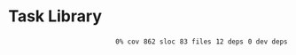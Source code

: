 # Task Library


<p align="right">
    <code>0% cov</code>&nbsp;
    <code>862 sloc</code>&nbsp;
    <code>83 files</code>&nbsp;
    <code>12 deps</code>&nbsp;
    <code>0 dev deps</code>
</p>



<!-- START doctoc -->
<!-- END doctoc -->

